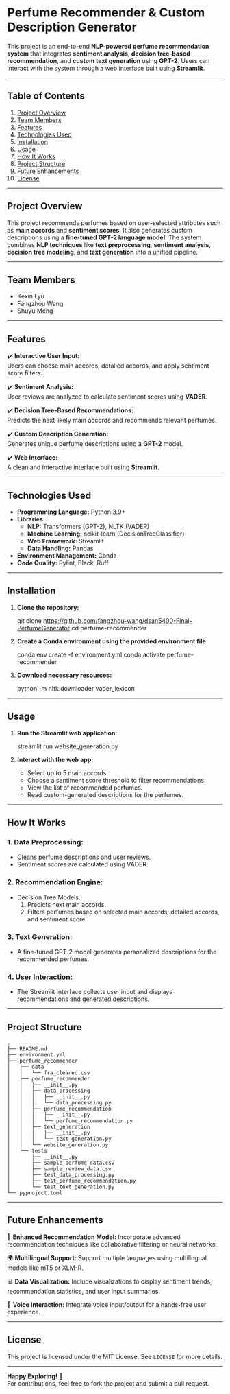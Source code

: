 # **Perfume Recommender & Custom Description Generator**  

This project is an end-to-end **NLP-powered perfume recommendation system** that integrates **sentiment analysis**, **decision tree-based recommendation**, and **custom text generation** using **GPT-2**. Users can interact with the system through a web interface built using **Streamlit**.

---

## **Table of Contents**  

1. [Project Overview](#project-overview) 
2. [Team Members](#team-members)
3. [Features](#features)  
4. [Technologies Used](#technologies-used)  
5. [Installation](#installation)  
6. [Usage](#usage)  
7. [How It Works](#how-it-works)  
8. [Project Structure](#project-structure)  
9. [Future Enhancements](#future-enhancements)  
10. [License](#license)  

---

## **Project Overview**  

This project recommends perfumes based on user-selected attributes such as **main accords** and **sentiment scores**. It also generates custom descriptions using a **fine-tuned GPT-2 language model**. The system combines **NLP techniques** like **text preprocessing**, **sentiment analysis**, **decision tree modeling**, and **text generation** into a unified pipeline.

---

## **Team Members**

* Kexin Lyu
* Fangzhou Wang
* Shuyu Meng

---

## **Features**  

✔️ **Interactive User Input:**  
Users can choose main accords, detailed accords, and apply sentiment score filters.  

✔️ **Sentiment Analysis:**  
User reviews are analyzed to calculate sentiment scores using **VADER**.  

✔️ **Decision Tree-Based Recommendations:**  
Predicts the next likely main accords and recommends relevant perfumes.  

✔️ **Custom Description Generation:**  
Generates unique perfume descriptions using a **GPT-2** model.  

✔️ **Web Interface:**  
A clean and interactive interface built using **Streamlit**.  

---

## **Technologies Used**  

- **Programming Language:** Python 3.9+  
- **Libraries:**  
  - **NLP:** Transformers (GPT-2), NLTK (VADER)  
  - **Machine Learning:** scikit-learn (DecisionTreeClassifier)  
  - **Web Framework:** Streamlit  
  - **Data Handling:** Pandas  
- **Environment Management:** Conda  
- **Code Quality:** Pylint, Black, Ruff  

---

## **Installation**  

1. **Clone the repository:**  

   git clone https://github.com/fangzhou-wang/dsan5400-Final-PerfumeGenerator
   cd perfume-recommender


2. **Create a Conda environment using the provided environment file:**  

   conda env create -f environment.yml
   conda activate perfume-recommender


3. **Download necessary resources:**  

   python -m nltk.downloader vader_lexicon

---

## **Usage**  

1. **Run the Streamlit web application:**  

   streamlit run website_generation.py


2. **Interact with the web app:**  

   - Select up to 5 main accords.
   - Choose a sentiment score threshold to filter recommendations.
   - View the list of recommended perfumes.
   - Read custom-generated descriptions for the perfumes.  

---

## **How It Works**  

### **1. Data Preprocessing:**  

- Cleans perfume descriptions and user reviews.  
- Sentiment scores are calculated using VADER.

### **2. Recommendation Engine:**  

- Decision Tree Models:
   1. Predicts next main accords.
   2. Filters perfumes based on selected main accords, detailed accords, and sentiment score.

### **3. Text Generation:** 

- A fine-tuned GPT-2 model generates personalized descriptions for the recommended perfumes.

### **4. User Interaction:**  

- The Streamlit interface collects user input and displays recommendations and generated descriptions.

---

## **Project Structure**  

```
.
├── README.md
├── environment.yml
├── perfume_recommender
│   ├── data
│   │   └── fra_cleaned.csv
│   ├── perfume_recommender
│   │   ├── __init__.py
│   │   ├── data_processing
│   │   │   ├── __init__.py
│   │   │   └── data_processing.py
│   │   ├── perfume_recommendation
│   │   │   ├── __init__.py
│   │   │   └── perfume_recommendation.py
│   │   ├── text_generation
│   │   │   ├── __init__.py
│   │   │   └── text_generation.py
│   │   └── website_generation.py
│   └── tests
│       ├── __init__.py
│       ├── sample_perfume_data.csv
│       ├── sample_review_data.csv
│       ├── test_data_processing.py
│       ├── test_perfume_recommendation.py
│       └── test_text_generation.py
└── pyproject.toml

```

---

## **Future Enhancements**  

🔮 **Enhanced Recommendation Model:** Incorporate advanced recommendation techniques like collaborative filtering or neural networks. 

🌍 **Multilingual Support:** Support multiple languages using multilingual models like mT5 or XLM-R.  

📊 **Data Visualization:** Include visualizations to display sentiment trends, recommendation statistics, and user input summaries.  

💬 **Voice Interaction:** Integrate voice input/output for a hands-free user experience.

---

## **License**  

This project is licensed under the MIT License. See `LICENSE` for more details.  

---

**Happy Exploring! 🚀**  
For contributions, feel free to fork the project and submit a pull request. 